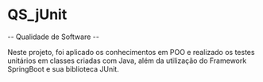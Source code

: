 # QS_jUnit

-- Qualidade de Software --

Neste projeto, foi aplicado os conhecimentos em POO e realizado os testes unitários em classes criadas com Java, além da utilização do Framework SpringBoot e sua biblioteca JUnit.
